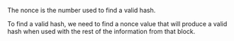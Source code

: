 The nonce is the number used to find a valid hash.

To find a valid hash, we need to find a nonce value that will produce a valid hash when used with the rest of the information from that block.